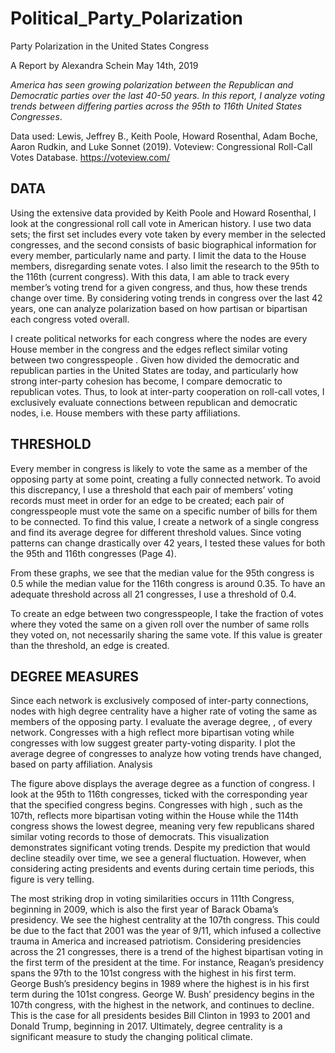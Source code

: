 # Political_Party_Polarization

Party Polarization in the United States Congress

A Report by Alexandra Schein
May 14th, 2019

*America has seen growing polarization between the Republican and Democratic parties over the last 40-50 years. In this report, I analyze voting trends between differing parties across the 95th to 116th United States Congresses*.

Data used: Lewis, Jeffrey B., Keith Poole, Howard Rosenthal, Adam Boche, Aaron Rudkin, and Luke Sonnet (2019). Voteview: Congressional Roll-Call Votes Database. https://voteview.com/

## DATA

Using the extensive data provided by Keith Poole and Howard Rosenthal, I look at the congressional roll call vote in American history. I use two data sets; the first set includes every vote taken by every member in the selected congresses, and the second consists of basic biographical information for every member, particularly name and party. I limit the data to the House members, disregarding senate votes. I also limit the research to the 95th to the 116th (current congress). With this data, I am able to track every member’s voting trend for a given congress, and thus, how these trends change over time. By considering voting trends in congress over the last 42 years, one can analyze polarization based on how partisan or bipartisan each congress voted overall.

I create political networks for each congress where the nodes are every House member in the congress and the edges reflect similar voting between two congresspeople . Given how divided the democratic and republican parties in the United States are today, and particularly how strong inter-party cohesion has become, I compare democratic to republican votes. Thus, to look at inter-party cooperation on roll-call votes, I exclusively evaluate connections between republican and democratic nodes, i.e. House members with these party affiliations.

## THRESHOLD

Every member in congress is likely to vote the same as a member of the opposing party at some point, creating a fully connected network. To avoid this discrepancy, I use a threshold that each pair of members’ voting records must meet in order for an edge to be created; each pair of congresspeople must vote the same on a specific number of bills for them to be connected. To find this value, I create a network of a single congress and find its average degree for different threshold values. Since voting patterns can change drastically over 42 years, I tested these values for both the 95th and 116th congresses (Page 4).

From these graphs, we see that the median value for the 95th congress is 0.5 while the median value for the 116th congress is around 0.35. To have an adequate threshold across all 21 congresses, I use a threshold of 0.4.

To create an edge between two congresspeople, I take the fraction of votes where they voted the same on a given roll over the number of same rolls they voted on, not necessarily sharing the same vote. If this value is greater than the threshold, an edge is created.



## DEGREE MEASURES

Since each network is exclusively composed of inter-party connections, nodes with high degree centrality have a higher rate of voting the same as members of the opposing party. I evaluate the average degree, <k>, of every network. Congresses with a high <k> reflect more bipartisan voting while congresses with low <k> suggest greater party-voting disparity. I plot the average degree of congresses to analyze how voting trends have changed, based on party affiliation.
Analysis

The figure above displays the average degree as a function of congress. I look at the 95th to 116th congresses, ticked with the corresponding year that the specified congress begins. Congresses with high <k>, such as the 107th, reflects more bipartisan voting within the House while the 114th congress shows the lowest degree, meaning very few republicans shared similar voting records to those of democrats. This visualization demonstrates significant voting trends. Despite my prediction that <k> would decline steadily over time, we see a general fluctuation. However, when considering acting presidents and events during certain time periods, this figure is very telling.

The most striking drop in voting similarities occurs in 111th Congress, beginning in 2009, which is also the first year of Barack Obama’s presidency. We see the highest centrality at the 107th congress. This could be due to the fact that 2001 was the year of 9/11, which infused a collective trauma in America and increased patriotism. Considering presidencies across the 21 congresses, there is a trend of the highest bipartisan voting in the first term of the president at the time. For instance, Reagan’s presidency spans the 97th to the 101st congress with the highest <k> in his first term. George Bush’s presidency begins in 1989 where the highest <k> is in his first term during the 101st congress. George W. Bush’ presidency begins in the 107th congress, with the highest <k> in the network, and continues to decline. This is the case for all presidents besides Bill Clinton in 1993 to 2001 and Donald Trump, beginning in 2017. Ultimately, degree centrality is a significant measure to study the changing political climate.
